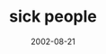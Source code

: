---
layout: base.njk
title : 'sick people' 
view_title : 'sick people' 
year : '2002' 
date : '2002-08-21' 
img_file : '/drawing/sickpeople.png' 
html_file : 'sickpeople' 
next_html : 'iwantmypencilback.html' 
year_order : '147' 
permalink : "title/{{html_file}}.html"
---
